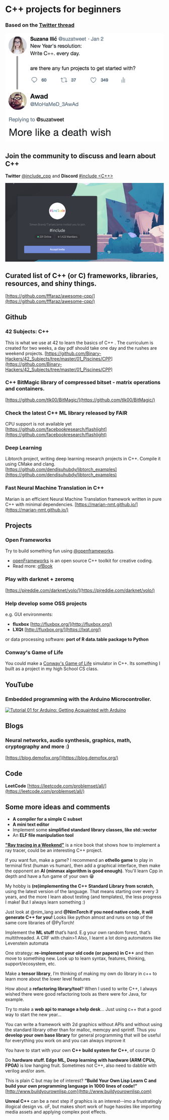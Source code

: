 # C++ projects for beginners

### Based on the [Twitter thread](https://twitter.com/suzatweet/status/1080265246701277186)
 
![alt text](images/cpp.png)



## Join the community to discuss and learn about C++ 
**Twitter** [@include_cpp](https://twitter.com/include_cpp) and **Discord** [#include <C++>](https://discordapp.com/invite/ZPErMGW)

![alt text](images/include.png)



## Curated list of C++ (or C) frameworks, libraries, resources, and shiny things.
[https://github.com/fffaraz/awesome-cpp/](https://github.com/fffaraz/awesome-cpp/)



## Github

### 42 Subjects: C++
This is what we use at 42 to learn the basics of C++ . The curriculum is created for two weeks, a day pdf should take one day and the rushes are weekend projects.
[https://github.com/Binary-Hackers/42_Subjects/tree/master/01_Piscines/CPP](https://github.com/Binary-Hackers/42_Subjects/tree/master/01_Piscines/CPP)

### C++ BitMagic library of compressed bitset - matrix operations and containers.
[https://github.com/tlk00/BitMagic/](https://github.com/tlk00/BitMagic/)

### Check the latest C++ ML library released by FAIR
CPU support is not available yet
[https://github.com/facebookresearch/flashlight](https://github.com/facebookresearch/flashlight)

### Deep Learning
Libtorch project, writing deep learning research projects in C++. Compile it using CMake and clang.
[https://github.com/dendisuhubdy/libtorch_examples](https://github.com/dendisuhubdy/libtorch_examples)

### Fast Neural Machine Translation in C++
Marian is an efficient Neural Machine Translation framework written in pure C++ with minimal dependencies. 
[https://marian-nmt.github.io/](https://marian-nmt.github.io/)



## Projects

### Open Frameworks
Try to build something fun using [@openframeworks](https://twitter.com/openframeworks).

- [openFrameworks](https://openframeworks.cc/) is an open source C++ toolkit for creative coding.
- Read more: [ofBook](https://openframeworks.cc/ofBook/chapters/foreword.html)

### Play with darknet + zeromq
[https://pjreddie.com/darknet/yolo/](https://pjreddie.com/darknet/yolo/) 

### Help develop some OSS projects
e.g. GUI environments:

- **fluxbox** [http://fluxbox.org/](http://fluxbox.org/)
- **LXQt** [http://fluxbox.org/](https://lxqt.org/) 

or data processing software:
**port of R data.table package to Python**

### Conway's Game of Life
You could make a [Conway's Game of Life](https://en.wikipedia.org/wiki/Conway%27s_Game_of_Life) simulator in C++. Its something I built as a project in my high School CS class.



## YouTube

### Embedded programming with the Arduino Microcontroller.

[![Tutorial 01 for Arduino: Getting Acquainted with Arduino](http://img.youtube.com/vi/fCxzA9_kg6s/0.jpg)](https://www.youtube.com/watch?v=fCxzA9_kg6s "Tutorial 01 for Arduino: Getting Acquainted with Arduino")



## Blogs

### Neural networks, audio synthesis, graphics, math, cryptography and more :)
[https://blog.demofox.org/](https://blog.demofox.org/)



## Code
**LeetCode** [https://leetcode.com/problemset/all/](https://leetcode.com/problemset/all/)

## Some more ideas and comments

- **A compiler for a simple C subset**
- **A mini text editor**
- Implement some **simplified standard library classes, like std::vector**
- An **ELF file manipulation tool**

[**"Ray tracing in a Weekend"**](http://www.realtimerendering.com/raytracing/) is a nice book that shows how to implement a ray tracer, could be an interesting C++ project.

If you want fun, make a game? I recommend an **othello game** to play in terminal first (human vs human), then add a graphical interface, then make the opponent an **AI (minmax algorithm is good enough)**. You'll learn Cpp  in depth and have a fun game of your own 😁

My hobby is **(re)implementing the C++ Standard Library from scratch**, using the latest version of the language. That means starting over every 3 years, and the more I learn about testing (and templates), the less progress I make! But I always learn something :)

Just look at @nim_lang and **@NimTorch if you need native code, it will generate C++ for you!** Looks like python almost and runs on top of the same core libraries of @PyTorch!

Implement the **ML stuff** that’s hard.
E.g your own random forest, that’s multithreaded. A CRF with chain>1
Also, I learnt a lot doing automatons like Levenstein automata

One strategy: **re-implement your old code (or papers) in C++** and then move to something new. Look up to learn syntax, features, thinking, support/ecosystem, etc.

Make a **tensor library**, I’m thinking of making my own do library in c++ to learn more about the lower level features

How about a **refactoring library/tool**? When I used to write C++, I always wished there were good refactoring tools as there were for Java, for example.

Try to make a **web api to manage a help desk**... Just using c++ that a good way to start the new year...

You can write a framework with 2d graphics without APIs and without using the standard library other than for malloc, memcpy and sprintf. Thus you **develop your own base library** for general programming that will be useful for everything you work on and you can always improve it

You have to start with your own **C++ build system for C++**, of course :D

Do **hardware stuff. Edge ML, Deep learning with hardware (ARM CPUs, FPGA)** is low hanging fruit. Sometimes not C++, also need to dabble with verilog and/or asm.

This is plain C but may be of interest? **“Build Your Own Lisp Learn C and build your own programming language in 1000 lines of code!”** [http://www.buildyourownlisp.com](http://www.buildyourownlisp.com)

**Unreal C++** can be a next step if graphics is an interest--imo a frustratingly illogical design vs. oF, but makes short work of huge hassles like importing media assets and applying complex post effects.
